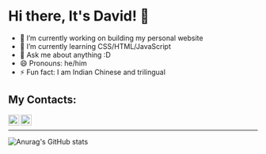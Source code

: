 # Hi there, It's David! 👋

- 🔭 I’m currently working on building my personal website
- 🌱 I’m currently learning CSS/HTML/JavaScript
- 💬 Ask me about anything :D
- 😄 Pronouns: he/him
- ⚡ Fun fact: I am Indian Chinese and trilingual

## My Contacts:

[<img align="left" alt="Gmail" width="22px" src="https://cdn.jsdelivr.net/npm/simple-icons@v3/icons/gmail.svg" />][email]
[<img align="left" alt="LinkedIn" width="22px" src="https://cdn.jsdelivr.net/npm/simple-icons@v3/icons/linkedin.svg" />][linkedin]

<br />
<hr /> 

![Anurag's GitHub stats](https://github-readme-stats.vercel.app/api?username=DavidMysteriousLi&show_icons=true&theme=radical)

[email]: mailto:liw164@mcmaster.ca
[linkedin]: https://www.linkedin.com/in/weitali/

